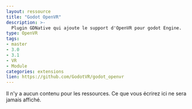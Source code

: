 ```yaml
---
layout: ressource
title: "Godot OpenVR"
description: >-
  Plugin GDNative qui ajoute le support d'OpenVR pour godot Engine.
type: OpenVR
tags:
- master
- 3.0
- 3.1
- VR
- Module
categories: extensions
lien: https://github.com/GodotVR/godot_openvr
---
```


Il n'y a aucun contenu pour les ressources.
Ce que vous écrirez ici ne sera jamais affiché.
